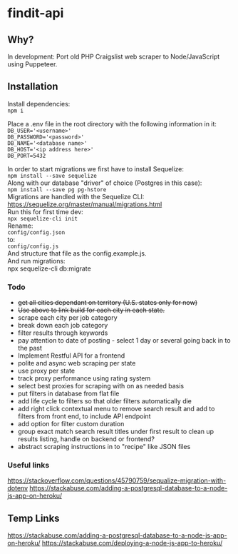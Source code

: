 # findit-api

## Why?
In development: Port old PHP Craigslist web scraper to Node/JavaScript using Puppeteer.

## Installation
Install dependencies:  
```npm i```  
  
Place a .env file in the root directory with the following information in it:  
```DB_USER='<username>'```  
```DB_PASSWORD='<password>'```  
```DB_NAME='<database name>'```  
```DB_HOST='<ip address here>'```  
```DB_PORT=5432```  
  
In order to start migrations we first have to install Sequelize:  
```npm install --save sequelize```  
Along with our database "driver" of choice (Postgres in this case):  
```npm install --save pg pg-hstore```  
Migrations are handled with the Sequelize CLI:  
https://sequelize.org/master/manual/migrations.html  
Run this for first time dev:  
```npx sequelize-cli init```  
Rename:  
```config/config.json```  
to:  
```config/config.js```  
And structure that file as the config.example.js.  
And run migrations:  
npx sequelize-cli db:migrate  
  
### Todo
* ~~get all cities dependant on territory (U.S. states only for now)~~
* ~~Use above to link build for each city in each state.~~
* scrape each city per job category
* break down each job category
* filter results through keywords
* pay attention to date of posting - select 1 day or several going back in to the past
* Implement Restful API for a frontend
* polite and async web scraping per state
* use proxy per state
* track proxy performance using rating system
* select best proxies for scraping with on as needed basis
* put filters in database from flat file
* add life cycle to filters so that older filters automatically die
* add right click contextual menu to remove search result and add to filters from front end, to include API endpoint
* add option for filter custom duration
* group exact match search result titles under first result to clean up results listing, handle on backend or frontend?
* abstract scraping instructions in to "recipe" like JSON files

### Useful links
https://stackoverflow.com/questions/45790759/sequalize-migration-with-dotenv
https://stackabuse.com/adding-a-postgresql-database-to-a-node-js-app-on-heroku/

## Temp Links
https://stackabuse.com/adding-a-postgresql-database-to-a-node-js-app-on-heroku/
https://stackabuse.com/deploying-a-node-js-app-to-heroku/